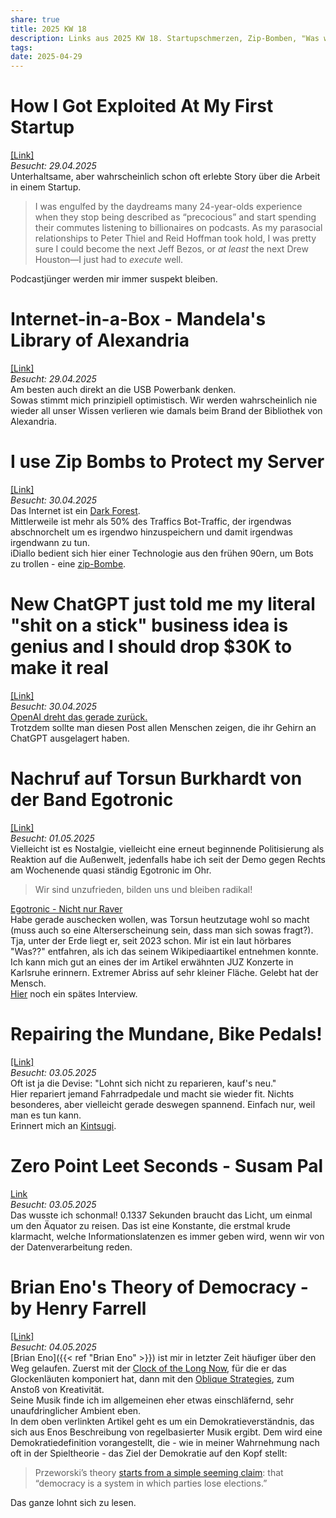 ```yaml
---
share: true
title: 2025 KW 18
description: Links aus 2025 KW 18. Startupschmerzen, Zip-Bomben, "Was wurde eigentlich aus Egotronic" und was haben regelbasierte Musik und Demokratie gemeinsam?
tags: 
date: 2025-04-29
---
```

# How I Got Exploited At My First Startup  
[\[Link\]](https://blog.jacobstechtavern.com/p/the-side-hustle-from-hell)  
*Besucht: 29.04.2025*  
Unterhaltsame, aber wahrscheinlich schon oft erlebte Story über die Arbeit in einem Startup.  
> I was engulfed by the daydreams many 24-year-olds experience when they stop being described as “precocious” and start spending their commutes listening to billionaires on podcasts. As my parasocial relationships to Peter Thiel and Reid Hoffman took hold, I was pretty sure I could become the next Jeff Bezos, or _at least_ the next Drew Houston—I just had to _execute_ well.  
  
Podcastjünger werden mir immer suspekt bleiben.  
  
# Internet-in-a-Box - Mandela's Library of Alexandria  
[\[Link\]](https://internet-in-a-box.org/)  
*Besucht: 29.04.2025*  
Am besten auch direkt an die USB Powerbank denken.  
Sowas stimmt mich prinzipiell optimistisch. Wir werden wahrscheinlich nie wieder all unser Wissen verlieren wie damals beim Brand der Bibliothek von Alexandria.  
# I use Zip Bombs to Protect my Server  
[\[Link\]](https://idiallo.com/blog/zipbomb-protection)  
*Besucht: 30.04.2025*  
Das Internet ist ein [Dark Forest](https://en.wikipedia.org/wiki/Dark_forest_hypothesis).  
Mittlerweile ist mehr als 50% des Traffics Bot-Traffic, der irgendwas abschnorchelt um es irgendwo hinzuspeichern und damit irgendwas irgendwann zu tun.  
iDiallo bedient sich hier einer Technologie aus den frühen 90ern, um Bots zu trollen - eine [zip-Bombe](https://de.wikipedia.org/wiki/Archivbombe).  
# New ChatGPT just told me my literal "shit on a stick" business idea is genius and I should drop $30K to make it real  
[\[Link\]](https://old.reddit.com/r/ChatGPT/comments/1k920cg/new_chatgpt_just_told_me_my_literal_shit_on_a/)  
*Besucht: 30.04.2025*  
[OpenAI dreht das gerade zurück.](https://openai.com/index/sycophancy-in-gpt-4o/)  
Trotzdem sollte man diesen Post allen Menschen zeigen, die ihr Gehirn an ChatGPT ausgelagert haben.  
# Nachruf auf Torsun Burkhardt von der Band Egotronic  
[\[Link\]](https://www.tip-berlin.de/konzerte-party/musik/nachruf-thorsten-torsun-burkhardt-egotronic/)  
*Besucht: 01.05.2025*  
Vielleicht ist es Nostalgie, vielleicht eine erneut beginnende Politisierung als Reaktion auf die Außenwelt, jedenfalls habe ich seit der Demo gegen Rechts am Wochenende quasi ständig Egotronic im Ohr.  
> Wir sind unzufrieden, bilden uns und bleiben radikal!  
  
[Egotronic - Nicht nur Raver](https://www.youtube.com/watch?v=v-BXWeN5Hpw)  
Habe gerade auschecken wollen, was Torsun heutzutage wohl so macht (muss auch so eine Alterserscheinung sein, dass man sich sowas fragt?).  
Tja, unter der Erde liegt er, seit 2023 schon. Mir ist ein laut hörbares "Was??" entfahren, als ich das seinem Wikipediaartikel entnehmen konnte.  
Ich kann mich gut an eines der im Artikel erwähnten JUZ Konzerte in Karlsruhe erinnern. Extremer Abriss auf sehr kleiner Fläche. Gelebt hat der Mensch.  
[Hier](https://www.musikexpress.de/torsun-im-interview-ich-muss-nicht-der-taffe-typ-sein-der-noch-lachend-in-den-tod-rennt-2311615/) noch ein spätes Interview.  
# Repairing the Mundane, Bike Pedals!  
[\[Link\]](https://concretedog.blogspot.com/2024/11/repairing-mundane-bike-pedals.html)  
*Besucht: 03.05.2025*  
Oft ist ja die Devise: "Lohnt sich nicht zu reparieren, kauf's neu."  
Hier repariert jemand Fahrradpedale und macht sie wieder fit. Nichts besonderes, aber vielleicht gerade deswegen spannend. Einfach nur, weil man es tun kann.  
Erinnert mich an [Kintsugi](https://de.wikipedia.org/wiki/Kintsugi).  
# Zero Point Leet Seconds - Susam Pal  
[Link](https://susam.net/zero-point-leet-seconds.html)  
*Besucht: 03.05.2025*  
Das wusste ich schonmal! 0.1337 Sekunden braucht das Licht, um einmal um den Äquator zu reisen. Das ist eine Konstante, die erstmal krude klarmacht, welche Informationslatenzen es immer geben wird, wenn wir von der Datenverarbeitung reden.  
# Brian Eno's Theory of Democracy - by Henry Farrell  
[\[Link\]](https://www.programmablemutter.com/p/brian-enos-theory-of-democracy)  
*Besucht: 04.05.2025*  
[Brian Eno]({{< ref "Brian Eno" >}}) ist mir in letzter Zeit häufiger über den Weg gelaufen. Zuerst mit der [Clock of the Long Now](https://longnow.org/clock), für die er das Glockenläuten komponiert hat, dann mit den [Oblique Strategies](https://stoney.sb.org/eno/oblique.html), zum Anstoß von Kreativität.  
Seine Musik finde ich im allgemeinen eher etwas einschläfernd, sehr unaufdringlicher Ambient eben.  
In dem oben verlinkten Artikel geht es um ein Demokratieverständnis, das sich aus Enos Beschreibung von regelbasierter Musik ergibt. Dem wird eine Demokratiedefinition vorangestellt, die - wie in meiner Wahrnehmung nach oft in der Spieltheorie - das Ziel der Demokratie auf den Kopf stellt:  
> Przeworski’s theory [starts from a simple seeming claim](https://goodauthority.org/news/why-do-election-losers-accept-their-losses/): that “democracy is a system in which parties lose elections.”  
  
Das ganze lohnt sich zu lesen.